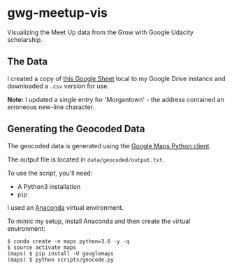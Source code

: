 # gwg-meetup-vis
Visualizing the Meet Up data from the Grow with Google Udacity scholarship.


## The Data
I created a copy of [this Google Sheet](https://docs.google.com/spreadsheets/d/1lkgHakwCBx9FwEk64dHeNiEZn_NfFjuh4VjWM443oZQ/edit#gid=1547637511) local
to my Google Drive instance and downloaded a `.csv` version for use.


**Note:** I updated a single entry for 'Morgantown' - the address contained an erroneous new-line character.

## Generating the Geocoded Data
The geocoded data is generated using the [Google Maps Python client](https://github.com/googlemaps/google-maps-services-python).

The output file is located in `data/geocoded/output.txt`.

To use the script, you'll need:
  * A Python3 installation
  * `pip`

I used an [Anaconda](https://www.anaconda.com/) virtual environment.

To mimic my setup, install Anaconda and then create the virtual environment:

```shell
$ conda create -n maps python=3.6 -y -q
$ source activate maps
(maps) $ pip install -U googlemaps
(maps) $ python scripts/geocode.py
```
